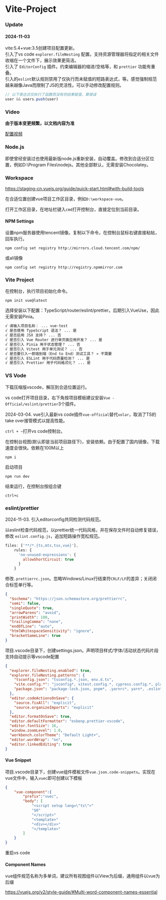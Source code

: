 # Vite-Project

### Update

#### 2024-11-03

vite:5.4+vue:3.5创建项目配置更新。  
引入了vs code `explorer.fileNesting` 配置。支持资源管理器将指定的相关文件收缩在一个文件下，展示效果更简洁。  
引入了 `EditorConfig` 插件。约束编辑器的缩进/空格等，和 `prettier` 功能有重叠。  
引入的`eslint`默认规则禁用了仅执行而未赋值的短路表达式，等。感觉强制规范越来越像Java而限制了JS的灵活性。可以手动修改配置规则。

```js
// 以下表达式仅执行了函数而没有将结果赋值，算错误
user && users.push(user)
```

### Video

**由于版本变更频繁，以文档内容为准**

[配置视频](https://mooc1.chaoxing.com/nodedetailcontroller/visitnodedetail?courseId=208931964&knowledgeId=569788774)

### Node.js

即使曾经安装过也使用最新版node.js重新安装，自动覆盖。修改到合适分区位置，例如D:\Program Files\nodejs。其他全部默认，无需安装Chocolatey。

### Workspace

https://staging-cn.vuejs.org/guide/quick-start.html#with-build-tools

在合适位置创建vue项目工作区目录，例如`D:\workspace-vue`。

打开工作区目录，在地址栏键入`cmd`打开控制台，直接定位到当前目录。

#### NPM Settings

设置npm服务器使用tencent镜像。复制以下命令，在控制台鼠标右键直接粘帖，回车执行。

```shell
npm config set registry http://mirrors.cloud.tencent.com/npm/
```

或ali镜像

```shell
npm config set registry http://registry.npmmirror.com
```

### Vite Project

在控制台，执行项目初始化命令。

```shell
npm init vue@latest
```

选择安装以下配置：TypeScript/router/eslint/prettier。后期引入VueUse，因此无需安装Pinia。

```sh
√ 请输入项目名称： ... vue-test
√ 是否使用 TypeScript 语法？ ... 是
√ 是否启用 JSX 支持？ ... 否
√ 是否引入 Vue Router 进行单页面应用开发？ ... 是
√ 是否引入 Pinia 用于状态管理？ ... 否
√ 是否引入 Vitest 用于单元测试？ ... 否
√ 是否要引入一款端到端（End to End）测试工具？ » 不需要
√ 是否引入 ESLint 用于代码质量检测？ ... 是
√ 是否引入 Prettier 用于代码格式化？ ... 是
```

### VS Vode

下载压缩版vscode，解压到合适位置运行。

vs code打开项目目录，右下角按项目模板建议安装`Vue - Official/eslint/prettier`3个插件。

2024-03-04. vue引入最新vs code插件`vue-official`替代`volar`，取消了TS的take over接管模式以提高性能。

`ctrl + ~`打开vs code控制台。

在控制台视图(默认即是当前项目路径下)，安装依赖。由于配置了国内镜像，下载速度会很快。依赖在100M以上

```shell
npm i
```

启动项目

```shell
npm run dev
```

结束运行，在控制台按组合键

```shell
ctrl+c
```

### eslint/prettier

2024-11-03. 引入editorconfig共同检测代码规范。

以eslint检查代码规范，以prettier统一代码风格，并在保存文件时自动修复错误，修改 `eslint.config.js`，追加短路操作宽松规范。

```js
files: ['**/*.{ts,mts,tsx,vue}'],
    rules: {
      'no-unused-expressions': {
        allowShortCircuit: true
      }
    }
```

修改`.prettierrc.json`。忽略Windows/Linux行结束符`CRLF/LF`的差异；关闭闭合标签单行等。

```json
{
  "$schema": "https://json.schemastore.org/prettierrc",
  "semi": false,
  "singleQuote": true,
  "arrowParens": "avoid",
  "printWidth": 100,
  "trailingComma": "none",
  "endOfLine": "auto",
  "htmlWhitespaceSensitivity": "ignore",
  "bracketSameLine": true
}
```

项目.vscode目录下，创建settings.json。声明项目样式/字体/活动状态代码片段支持自动提示等vscode配置

```json
{
  "explorer.fileNesting.enabled": true,
  "explorer.fileNesting.patterns": {
    "tsconfig.json": "tsconfig.*.json, env.d.ts",
    "vite.config.*": "jsconfig*, vitest.config.*, cypress.config.*, playwright.config.*",
    "package.json": "package-lock.json, pnpm*, .yarnrc*, yarn*, .eslint*, eslint*, .prettier*, prettier*, .editorconfig"
  },
  "editor.codeActionsOnSave": {
    "source.fixAll": "explicit",
    "source.organizeImports": "explicit"
  },
  "editor.formatOnSave": true,
  "editor.defaultFormatter": "esbenp.prettier-vscode",
  "editor.fontSize": 16,
  "window.zoomLevel": 1.0,
  "workbench.colorTheme": "Default Light+",
  "editor.wordWrap": "on",
  "editor.linkedEditing": true
}
```

#### Vue Snippet

项目.vscode目录下，创建vue组件模板文件`vue.json.code-snippets`。实现在vue文件中，输入`vuec`即可创建以下模板

```json
{
    "vue-component":{
        "prefix":"vuec",
        "body": [
            "<script setup lang=\"ts\">"
            "$0"
            "</script>"
            "<template>"
            "<div></div>"
            "</template>"
        ]
    }
}
```

重启vs code

#### Component Names

vue组件规范名称为多单词，建议所有视图组件以View为后缀，通用组件以vue为后缀

https://vuejs.org/v2/style-guide/#Multi-word-component-names-essential
